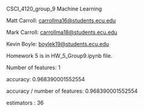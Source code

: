CSCI_4120_group_9 Machine Learning

Matt Carroll: carrollma16@students.ecu.edu

Mark Carroll: carrollma18@students.ecu.edu

Kevin Boyle: boylek19@students.ecu.edu

Homework 5 is in HW_5_Group9.ipynb file.


    
Number of features:  1

accuracy: 0.968390001552554

accuracy / number of features: 0.968390001552554

estimators : 36
